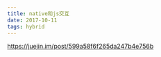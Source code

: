 ```yaml
---
title: native和js交互
date: 2017-10-11
tags: hybrid
---
```


https://juejin.im/post/599a58f6f265da247b4e756b